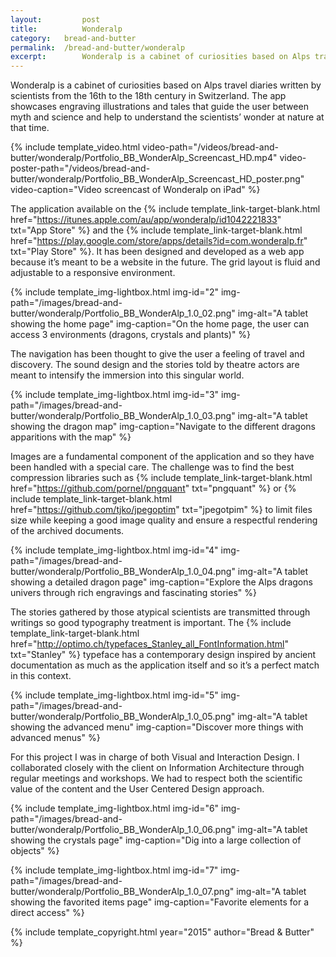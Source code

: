 ```yaml
---
layout: 		post
title:			Wonderalp
category: 	bread-and-butter
permalink: 	/bread-and-butter/wonderalp
excerpt:		Wonderalp is a cabinet of curiosities based on Alps travel diaries written by scientists from the 16th to the 18th century in Switzerland. The app showcases engraving illustrations and tales that guide the user between myth and science and help to understand the scientists’ wonder at nature at that time.
---
```


Wonderalp is a cabinet of curiosities based on Alps travel diaries written by scientists from the 16th to the 18th century in Switzerland. The app showcases engraving illustrations and tales that guide the user between myth and science and help to understand the scientists’ wonder at nature at that time.

{% include template_video.html video-path="/videos/bread-and-butter/wonderalp/Portfolio_BB_WonderAlp_Screencast_HD.mp4" video-poster-path="/videos/bread-and-butter/wonderalp/Portfolio_BB_WonderAlp_Screencast_HD_poster.png" video-caption="Video screencast of Wonderalp on iPad" %}

The application available on the {% include template_link-target-blank.html href="https://itunes.apple.com/au/app/wonderalp/id1042221833" txt="App&nbsp;Store" %} and the {% include template_link-target-blank.html href="https://play.google.com/store/apps/details?id=com.wonderalp.fr" txt="Play&nbsp;Store" %}. It has been designed and developed as a web app because it’s meant to be a website in the future. The grid layout is fluid and adjustable to a responsive environment. 

{% include template_img-lightbox.html img-id="2" img-path="/images/bread-and-butter/wonderalp/Portfolio_BB_WonderAlp_1.0_02.png" img-alt="A tablet showing the home page" img-caption="On the home page, the user can access 3 environments (dragons, crystals and plants)" %}

The navigation has been thought to give the user a feeling of travel and discovery. The sound design and the stories told by theatre actors are meant to intensify the immersion into this singular world. 

{% include template_img-lightbox.html img-id="3" img-path="/images/bread-and-butter/wonderalp/Portfolio_BB_WonderAlp_1.0_03.png" img-alt="A tablet showing the dragon map" img-caption="Navigate to the different dragons apparitions with the map" %}

Images are a fundamental component of the application and so they have been handled with a special care. The challenge was to find the best compression libraries such as {% include template_link-target-blank.html href="https://github.com/pornel/pngquant" txt="pngquant" %} or {% include template_link-target-blank.html href="https://github.com/tjko/jpegoptim" txt="jpegotpim" %} to limit files size while keeping a good image quality and ensure a respectful rendering of the archived documents. 

{% include template_img-lightbox.html img-id="4" img-path="/images/bread-and-butter/wonderalp/Portfolio_BB_WonderAlp_1.0_04.png" img-alt="A tablet showing a detailed dragon page" img-caption="Explore the Alps dragons univers through rich engravings and fascinating stories" %}

The stories gathered by those atypical scientists are transmitted through writings so good typography treatment is important. The {% include template_link-target-blank.html href="http://optimo.ch/typefaces_Stanley_all_FontInformation.html" txt="Stanley" %} typeface has a contemporary design inspired by ancient documentation as much as the application itself and so it’s a perfect match in this context.

{% include template_img-lightbox.html img-id="5" img-path="/images/bread-and-butter/wonderalp/Portfolio_BB_WonderAlp_1.0_05.png" img-alt="A tablet showing the advanced menu" img-caption="Discover more things with advanced menus" %}

For this project I was in charge of both Visual and Interaction Design. I collaborated closely with the client on Information Architecture through regular meetings and workshops. We had to respect both the scientific value of the content and the User Centered Design approach.

{% include template_img-lightbox.html img-id="6" img-path="/images/bread-and-butter/wonderalp/Portfolio_BB_WonderAlp_1.0_06.png" img-alt="A tablet showing the crystals page" img-caption="Dig into a large collection of objects" %}

{% include template_img-lightbox.html img-id="7" img-path="/images/bread-and-butter/wonderalp/Portfolio_BB_WonderAlp_1.0_07.png" img-alt="A tablet showing the favorited items page" img-caption="Favorite elements for a direct access" %}

{% include template_copyright.html year="2015" author="Bread & Butter" %}